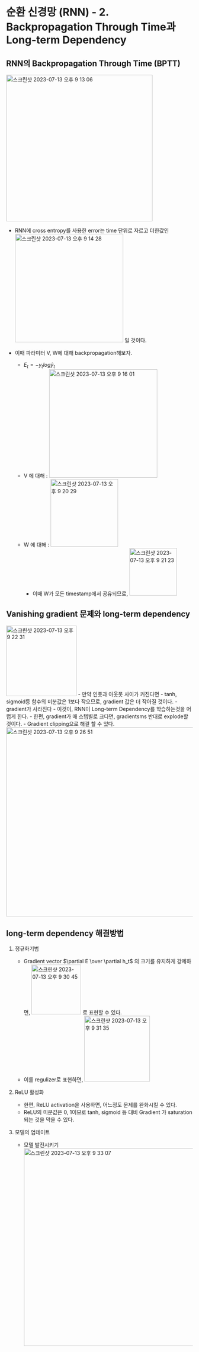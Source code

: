 # 순환 신경망 (RNN) - 2. Backpropagation Through Time과 Long-term Dependency

## RNN의 Backpropagation Through Time (BPTT)
<img width="395" alt="스크린샷 2023-07-13 오후 9 13 06" src="https://github.com/joony0512/Deep_Learning_Class/assets/109457820/78bce9de-0d77-43d6-839d-3ccb16b6679e">

- RNN에 cross entropy를 사용한 error는 time 단위로 자르고 더한값인 <img width="292" alt="스크린샷 2023-07-13 오후 9 14 28" src="https://github.com/joony0512/Deep_Learning_Class/assets/109457820/54443e04-a0a2-4bfd-bf7b-be74e6cb540e"> 일 것이다.

- 이때 파라미터 V, W에 대해 backpropagation해보자.
  - $E_t = - y_t log \hat{y}_t$
  - V 에 대해 : <img width="292" alt="스크린샷 2023-07-13 오후 9 16 01" src="https://github.com/joony0512/Deep_Learning_Class/assets/109457820/a5c7e6a4-4e3d-42d7-8d48-620f0f8f8bef">
  - W 에 대해 : <img width="182" alt="스크린샷 2023-07-13 오후 9 20 29" src="https://github.com/joony0512/Deep_Learning_Class/assets/109457820/2c2bb875-46b9-481f-82dc-8b415a824a09">
    - 이때 W가 모든 timestamp에서 공유되므로, <img width="128" alt="스크린샷 2023-07-13 오후 9 21 23" src="https://github.com/joony0512/Deep_Learning_Class/assets/109457820/705a6f50-896b-401f-ac19-92dea5cc1604">

## Vanishing gradient 문제와 long-term dependency 
<img width="190" alt="스크린샷 2023-07-13 오후 9 22 31" src="https://github.com/joony0512/Deep_Learning_Class/assets/109457820/30c6cce3-751f-4cc7-8287-44b4f09317e6">
- 만약 인풋과 아웃풋 사이가 커진다면
  - tanh, sigmoid등 함수의 미분값은 1보다 작으므로, gradient 값은 더 작아질 것이다.
  - gradient가 사라진다
  - 이것이, RNN이 Long-term Dependency를 학습하는것을 어렵게 한다.
- 한편, gradient가 매 스텝별로 크다면, gradientsms 반대로 explode할 것이다.
  - Gradient clipping으로 해결 할 수 있다. <img width="510" alt="스크린샷 2023-07-13 오후 9 26 51" src="https://github.com/joony0512/Deep_Learning_Class/assets/109457820/5b6be930-b49e-4cd7-83a0-8dd472d94ae0">

## long-term dependency 해결방법
1. 정규화기법
   - Gradient vector $\partial E \over \partial h_t$ 의 크기를 유지하게 강제하면, <img width="134" alt="스크린샷 2023-07-13 오후 9 30 45" src="https://github.com/joony0512/Deep_Learning_Class/assets/109457820/20642f06-12d9-461b-a9f6-317455624979"> 로 표현할 수 있다.
   - 이를 regulizer로 표현하면, <img width="177" alt="스크린샷 2023-07-13 오후 9 31 35" src="https://github.com/joony0512/Deep_Learning_Class/assets/109457820/bf56d90a-2bcf-4b13-907e-c4cd51d12a2e">

2. ReLU 활성화
   - 한편, ReLU activation을 사용하면, 어느정도 문제를 완화시킬 수 있다.
   - ReLU의 미분값은 0, 1이므로 tanh, sigmoid 등 대비 Gradient 가 saturation 되는 것을 막을 수 있다.
  
3. 모델의 업데이트
   - 모델 발전시키기
     <img width="533" alt="스크린샷 2023-07-13 오후 9 33 07" src="https://github.com/joony0512/Deep_Learning_Class/assets/109457820/81ea2128-d7fb-46dc-885c-5a03a8bb4a8a">


